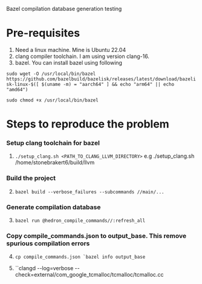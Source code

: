 Bazel compilation database generation testing

# Pre-requisites

1. Need a linux machine. Mine is Ubuntu 22.04
2. clang compiler toolchain. I am using version clang-16.
3. bazel. You can install bazel using following

``sudo wget -O /usr/local/bin/bazel https://github.com/bazelbuild/bazelisk/releases/latest/download/bazelisk-linux-$([ $(uname -m) = "aarch64" ] && echo "arm64" || echo "amd64")``

``sudo chmod +x /usr/local/bin/bazel``

# Steps to reproduce the problem

### Setup clang toolchain for bazel
1. ``./setup_clang.sh <PATH_TO_CLANG_LLVM_DIRECTORY>``
e.g ./setup_clang.sh /home/stonebrakert6/build/llvm

### Build the project
2. ``bazel build --verbose_failures --subcommands //main/...``

### Generate compilation database
3. ``bazel run @hedron_compile_commands//:refresh_all``

### Copy compile_commands.json to output_base. This remove spurious compilation errors
4. ``cp compile_commands.json `bazel info output_base``

5. ``clangd --log=verbose --check=external/com_google_tcmalloc/tcmalloc/tcmalloc.cc
